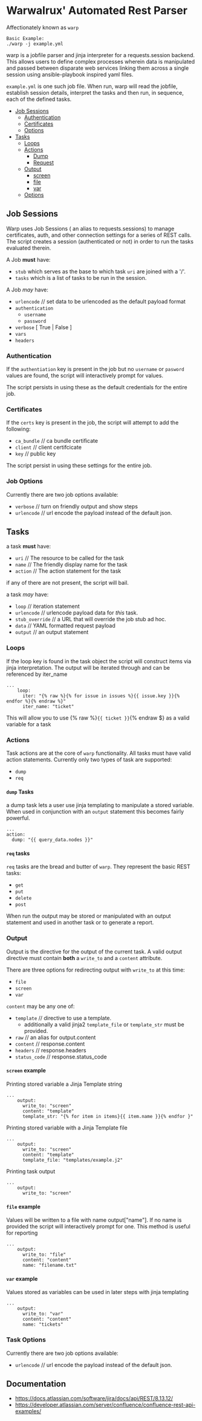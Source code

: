 # Warwalrux' Automated Rest Parser
Affectionately known as `warp`

```
Basic Example:
./warp -j example.yml
```

warp is a jobfile parser and jinja interpreter for a requests.session backend. This allows users to define complex processes wherein data is manipulated and passed between disparate web services linking them across a single session using ansible-playbook inspired yaml files.

`example.yml` is one such job file. When run, warp will read the jobfile, establish session details, interpret the tasks and then run, in sequence, each of the defined tasks.

* [Job Sessions](#job-sessions)
  * [Authentication](#authentication)
  * [Certificates](#certificates)
  * [Options](#job-options)
* [Tasks](#tasks)
  * [Loops](#loops)
  * [Actions](#actions)
    * [Dump](#dump-tasks)
    * [Request](#req-tasks)
  * [Output](#output)
    * [screen](#screen-example)
    * [file](#file-example)
    * [var](#var-example)
  * [Options](#task-options)


## Job Sessions

Warp uses Job Sessions ( an alias to requests.sessions) to manage certificates, auth, and other connection settings for a series of REST calls. The script creates a session (authenticated or not) in order to run the tasks evaluated therein.

A Job **must** have:
* `stub` which serves as the base to which task `uri` are joined with a '/'.
* `tasks` which is a list of tasks to be run in the session.

A Job _may_ have:
* `urlencode`   // set data to be urlencoded as the default payload format
* `authentication`
  * `username`
  * `password`
* `verbose` [ True | False ]
* `vars`
* `headers`

### Authentication

If the `authentiation` key is present in the job but no `username` or `pasword` values are found, the script will interactively prompt for values.

The script persists in using these as the default credentials for the entire job.


### Certificates

If the `certs` key is present in the job, the script will attempt to add the following:
* `ca_bundle`   // ca bundle certificate
* `client`      // client certifcicate
* `key`         // public key

The script persist in using these settings for the entire job.

### Job Options

Currently there are two job options available:
* `verbose`     // turn on friendly output and show steps
* `urlencode`   // url encode the payload instead of the default json.

## Tasks

a task **must** have:
* `uri` // The resource to be called for the task
* `name` // The friendly display name for the task
* `action` // The action statement for the task

if any of there are not present, the script will bail.

a task _may_ have:
* `loop`    // iteration statement
* `urlencode` // urlencode payload data for _this_ task.
* `stub_override` // a URL that will override the job stub ad hoc.
* `data` // YAML formatted request payload
* `output` // an output statement

### Loops
If the loop key is found in the task object the script will construct items via jinja interpretation. The output will be iterated through and can be referenced by iter_name

```
...
    loop:
      iter: "{% raw %}{% for issue in issues %}{{ issue.key }}{% endfor %}{% endraw %}"
      iter_name: "ticket"
```

This will allow you to use {% raw %}`{{ ticket }}`{% endraw $} as a valid variable for a task

### Actions

Task actions are at the core of `warp` functionality. All tasks must have valid action statements. Currently only two types of task are supported:
* `dump`
* `req`

#### `dump` Tasks

a dump task lets a user use jinja templating to manipulate a stored variable. When used in conjunction with an `output` statement this becomes fairly powerful.

```
...
action:
  dump: "{{ query_data.nodes }}"
```

#### `req` tasks

`req` tasks are the bread and butter of `warp`. They represent the basic REST tasks:
* `get`
* `put`
* `delete`
* `post`

When run the output may be stored or manipulated with an output statement and used in another task or to generate a report.

### Output

Output is the directive for the output of the current task. A valid output directive must contain **both** a `write_to` and a `content` attribute.

There are three options for redirecting output with `write_to` at this time:
* `file`
* `screen`
* `var`

`content` may be any one of:
* `template`    // directive to use a template.
  * additionally a valid jinja2 `template_file` or `template_str` must be provided.
* `raw`         // an alias for output.content
* `content`     // response.content
* `headers`     // response.headers
* `status_code` // response.status_code

#### `screen` example

Printing stored variable a Jinja Template string
```
...
    output:
      write_to: "screen"
      content: "template"
      template_str: "{% for item in items}{{ item.name }}{% endfor }"
```

Printing stored variable with a Jinja Template file
```
...
    output:
      write_to: "screen"
      content: "template"
      template_file: "templates/example.j2"
```

Printing task output
```
...
    output:
      write_to: "screen"
```

#### `file` example
Values will be written to a file with name output["name"]. If no name is provided the script will interactively prompt for one. This method is useful for reporting
```
...
    output:
      write_to: "file"
      content: "content"
      name: "filename.txt"
```

#### `var` example

Values stored as variables can be used in later steps with jinja templating
```
...
    output:
      write_to: "var"
      content: "content"
      name: "tickets"
```

### Task Options
Currently there are two job options available:
* `urlencode`   // url encode the payload instead of the default json.

## Documentation

* https://docs.atlassian.com/software/jira/docs/api/REST/8.13.12/
* https://developer.atlassian.com/server/confluence/confluence-rest-api-examples/
